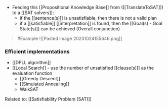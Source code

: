 - Feeding this [[Propositional Knowledge Base]] from ([[TranslateToSAT]]) to a [[SAT solvers]]:
	- if the [[sentence(s)]] is unsatisfiable, then there is not a valid plan
	- if a [[satisfiable]] [[interpretation]] is found, then the [[Goal(s) - Goal State(s)]] can be achieved (Overall conjunction)
>	#Example 
>	![[Pasted image 20231024155646.png]]
### Efficient implementations
- [[DPLL algorithm]]
- [[Local Search]] - use the number of unsatisfied [[clause(s)]] as the evaluation function
	- [[Greedy Descent]]
	- [[Simulated Annealing]]
	- WalkSAT

Related to: [[Satisfiability Problem (SAT)]] 